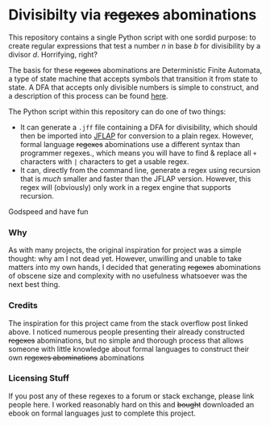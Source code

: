 # Divisibilty via ~~regexes~~ abominations

This repository contains a single Python script with one sordid purpose: to create regular expressions that test a number *n* in base *b* for divisibility by a divisor *d*. Horrifying, right?

The basis for these ~~regexes~~ abominations are Deterministic Finite Automata, a type of state machine that accepts symbols that transition it from state to state. A DFA that accepts only divisible numbers is simple to construct, and a description of this process can be found [here](https://codegolf.stackexchange.com/a/3505/75773). 

The Python script within this repository can do one of two things: 
* It can generate a `.jff` file containing a DFA for divisibility, which should then be imported into [JFLAP](http://www.jflap.org/) for conversion to a plain regex. However, formal language ~~regexes~~ abominations use a different syntax than programmer regexes., which means you will have to find & replace all `+` characters with `|` characters to get a usable regex.
* It can, directly from the command line, generate a regex using recursion that is *much* smaller and faster than the JFLAP version. However, this regex will (obviously) only work in a regex engine that supports recursion.

Godspeed and have fun

### Why

As with many projects, the original inspiration for project was a simple thought: why am I not dead yet. However, unwilling and unable to take matters into my own hands, I decided that generating ~~regexes~~ abominations of obscene size and complexity with no usefulness whatsoever was the next best thing.


### Credits
The inspiration for this project came from the stack overflow post linked above. I noticed numerous people presenting their already constructed ~~regexes~~ abominations, but no simple and thorough process that allows someone with little knowledge about formal languages to construct their own ~~~~regexes~~ abominations~~ abominations

### Licensing Stuff
If you post any of these regexes to a forum or stack exchange, please link people here. I worked reasonably hard on this and ~~bought~~ downloaded an ebook on formal languages just to complete this project. 